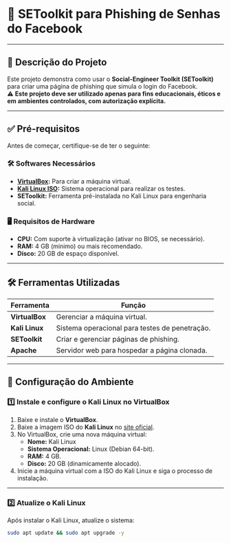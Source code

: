 # 🎯 SEToolkit para Phishing de Senhas do Facebook

---

## 📝 Descrição do Projeto
Este projeto demonstra como usar o **Social-Engineer Toolkit (SEToolkit)** para criar uma página de phishing que simula o login do Facebook.  
⚠️ **Este projeto deve ser utilizado apenas para fins educacionais, éticos e em ambientes controlados, com autorização explícita.**

---

## ✅ Pré-requisitos

Antes de começar, certifique-se de ter o seguinte:

### 🛠️ Softwares Necessários
- **[VirtualBox](https://www.virtualbox.org/):** Para criar a máquina virtual.  
- **[Kali Linux ISO](https://www.kali.org/get-kali/):** Sistema operacional para realizar os testes.  
- **SEToolkit:** Ferramenta pré-instalada no Kali Linux para engenharia social.  

### 🖥️ Requisitos de Hardware
- **CPU:** Com suporte à virtualização (ativar no BIOS, se necessário).  
- **RAM:** 4 GB (mínimo) ou mais recomendado.  
- **Disco:** 20 GB de espaço disponível.  

---

## 🛠️ Ferramentas Utilizadas

| Ferramenta         | Função                                                         |
|---------------------|----------------------------------------------------------------|
| **VirtualBox**      | Gerenciar a máquina virtual.                                   |
| **Kali Linux**      | Sistema operacional para testes de penetração.                |
| **SEToolkit**       | Criar e gerenciar páginas de phishing.                        |
| **Apache**          | Servidor web para hospedar a página clonada.                  |

---

## 🚀 Configuração do Ambiente

### 1️⃣ Instale e configure o Kali Linux no VirtualBox
1. Baixe e instale o **VirtualBox**.
2. Baixe a imagem ISO do **Kali Linux** no [site oficial](https://www.kali.org/get-kali/).
3. No VirtualBox, crie uma nova máquina virtual:
   - **Nome:** Kali Linux  
   - **Sistema Operacional:** Linux (Debian 64-bit).  
   - **RAM:** 4 GB.  
   - **Disco:** 20 GB (dinamicamente alocado).  
4. Inicie a máquina virtual com a ISO do Kali Linux e siga o processo de instalação.

---

### 2️⃣ Atualize o Kali Linux
Após instalar o Kali Linux, atualize o sistema:
```bash
sudo apt update && sudo apt upgrade -y
